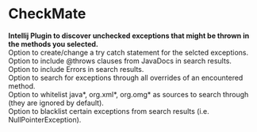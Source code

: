 # CheckMate
<b>Intellij Plugin to discover unchecked exceptions that might be thrown in the methods you selected.</b>  
Option to create/change a try catch statement for the selcted exceptions.  
Option to include @throws clauses from JavaDocs in search results.  
Option to include Errors in search results.  
Option to search for exceptions through all overrides of an encountered method.  
Option to whitelist java*, org.xml*, org.omg* as sources to search through (they are ignored by default).  
Option to blacklist certain exceptions from search results (i.e. NullPointerException).  
